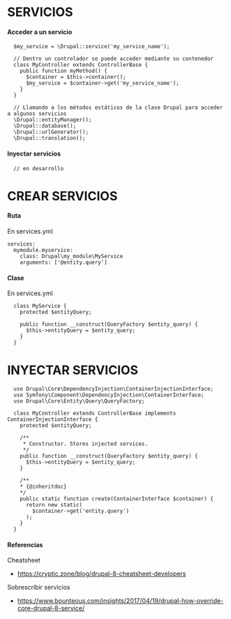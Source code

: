 SERVICIOS
========

#### Acceder a un servicio
```
  $my_service = \Drupal::service('my_service_name');
  
  // Dentro un controlador se puede acceder mediante su contenedor
  class MyController extends ControllerBase {
    public function myMethod() {
      $container = $this->container();
      $my_service = $container->get('my_service_name');
    }
  }
  
  // Llamando a los métodos estáticos de la clase Drupal para acceder a algunos servicios
  \Drupal::entityManager();
  \Drupal::database();
  \Drupal::urlGenerator();
  \Drupal::translation();
```
#### Inyectar servicios
```
  // en desarrollo
```

CREAR SERVICIOS
===

#### Ruta
En services.yml
```
services:
  mymodule.myservice:
    class: Drupal\my_module\MyService
    arguments: ['@entity.query']
```
#### Clase
En services.yml
```
  class MyService {
    protected $entityQuery;

    public function __construct(QueryFactory $entity_query) {
      $this->entityQuery = $entity_query;
    }
  }
```

INYECTAR SERVICIOS
===
```
  use Drupal\Core\DependencyInjection\ContainerInjectionInterface;
  use Symfony\Component\DependencyInjection\ContainerInterface;
  use Drupal\Core\Entity\Query\QueryFactory;

  class MyController extends ControllerBase implements ContainerInjectionInterface {
    protected $entityQuery;

    /**
     * Constructor. Stores injected services.
     */
    public function __construct(QueryFactory $entity_query) {
      $this->entityQuery = $entity_query;
    }

    /**
    * {@inheritdoc}
    */
    public static function create(ContainerInterface $container) {
      return new static(
        $container->get('entity.query')
      );
    }
  }
```

#### Referencias
Cheatsheet 
- https://cryptic.zone/blog/drupal-8-cheatsheet-developers

Sobrescribir servicios
- https://www.bounteous.com/insights/2017/04/19/drupal-how-override-core-drupal-8-service/
